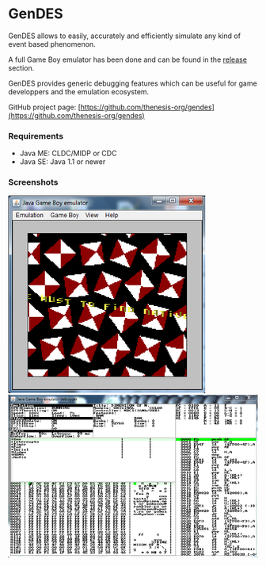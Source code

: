 # GenDES

GenDES allows to easily, accurately and efficiently simulate any kind of event based phenomenon.

A full Game Boy emulator has been done and can be found in the [release](https://github.com/thenesis-org/gendes/releases) section.

GenDES provides generic debugging features which can be useful for game developpers and the emulation ecosystem.

GitHub project page: [https://github.com/thenesis-org/gendes](https://github.com/thenesis-org/gendes)

### Requirements
- Java ME: CLDC/MIDP or CDC
- Java SE: Java 1.1 or newer

### Screenshots

![AGO-Dimension of Miracles](Screenshots/GenDES-GB-Screenshot1.png)
![AGO-Dimension of Miracles](Screenshots/GenDES-GB-Screenshot2.png)
